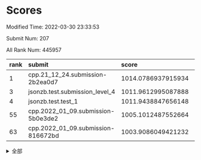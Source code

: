 # Scores

Modified Time: 2022-03-30 23:33:53

Submit Num: 207

All Rank Num: 445957

| rank |               submit               |       score        |       sigma        | pk_num |
| :--- | :--------------------------------- | :----------------- | :----------------- | :----- |
| 1    | cpp.21_12_24.submission-2b2ea0d7   | 1014.0786937915934 | 0.8134797136531224 | 8618   |
| 3    | jsonzb.test.submission_level_4     | 1011.9612995087888 | 0.818257142158413  | 8615   |
| 4    | jsonzb.test.test_1                 | 1011.9438847656148 | 0.7870192876326746 | 8619   |
| 55   | cpp.2022_01_09.submission-5b0e3de2 | 1005.1012487552664 | 0.7336852117366578 | 8620   |
| 63   | cpp.2022_01_09.submission-816672bd | 1003.9086049421232 | 0.7042335925905483 | 8618   |


<details>
<summary>全部</summary>

| rank |                 submit                 |       score        |       sigma        | pk_num |
| :--- | :------------------------------------- | :----------------- | :----------------- | :----- |
| 1    | cpp.21_12_24.submission-2b2ea0d7       | 1014.0786937915934 | 0.8134797136531224 | 8618   |
| 2    | gobigger.level_3.submission_level_3_33 | 1012.571427535849  | 0.7880304280323293 | 8615   |
| 3    | jsonzb.test.submission_level_4         | 1011.9612995087888 | 0.818257142158413  | 8615   |
| 4    | jsonzb.test.test_1                     | 1011.9438847656148 | 0.7870192876326746 | 8619   |
| 5    | gobigger.level_3.submission_level_3_5  | 1011.5080244030847 | 0.7737896410403826 | 8616   |
| 6    | gobigger.level_3.submission_level_3_40 | 1011.3240110569825 | 0.7773556021484969 | 8617   |
| 7    | gobigger.level_3.submission_level_3_17 | 1011.0842869798518 | 0.7623014593828321 | 8617   |
| 8    | gobigger.level_3.submission_level_3_39 | 1010.9548302350711 | 0.7627442090522195 | 8620   |
| 9    | gobigger.level_3.submission_level_3_3  | 1010.9407642715948 | 0.7499837331907365 | 8613   |
| 10   | gobigger.level_3.submission_level_3_41 | 1010.7271103117542 | 0.7716858049513191 | 8618   |
| 11   | gobigger.level_3.submission_level_3_31 | 1010.6966813664066 | 0.774169353175272  | 8619   |
| 12   | gobigger.level_3.submission_level_3_26 | 1010.6378413860758 | 0.7385264078589929 | 8622   |
| 13   | gobigger.level_3.submission_level_3_44 | 1010.5848494226115 | 0.7864124495499993 | 8613   |
| 14   | gobigger.level_3.submission_level_3_4  | 1010.5758612320889 | 0.7640046252916635 | 8620   |
| 15   | gobigger.level_3.submission_level_3_15 | 1010.486663794352  | 0.7688976159418867 | 8617   |
| 16   | gobigger.level_3.submission_level_3_45 | 1010.2043142307011 | 0.7462305496062579 | 8619   |
| 17   | gobigger.level_3.submission_level_3_29 | 1010.1947069796562 | 0.7562675365758429 | 8622   |
| 18   | gobigger.level_3.submission_level_3_47 | 1010.1885070834156 | 0.7671090185375231 | 8620   |
| 19   | gobigger.level_3.submission_level_3_49 | 1010.1463231136684 | 0.7668578103298497 | 8618   |
| 20   | gobigger.level_3.submission_level_3_12 | 1010.1124204579346 | 0.766787403047954  | 8619   |
| 21   | gobigger.level_3.submission_level_3_13 | 1010.1084173259969 | 0.7721774982310968 | 8620   |
| 22   | gobigger.level_3.submission_level_3_2  | 1010.0766309925016 | 0.7627064415561002 | 8610   |
| 23   | gobigger.level_3.submission_level_3_14 | 1010.0422793952963 | 0.7614523687027187 | 8621   |
| 24   | gobigger.level_3.submission_level_3_48 | 1010.0343042675916 | 0.749648354712666  | 8617   |
| 25   | gobigger.level_3.submission_level_3_24 | 1010.0096778381394 | 0.7600295226209007 | 8609   |
| 26   | gobigger.level_3.submission_level_3_19 | 1009.9940093793327 | 0.7452917013672246 | 8620   |
| 27   | gobigger.level_3.submission_level_3_16 | 1009.9807054129029 | 0.7560574169787359 | 8620   |
| 28   | gobigger.level_3.submission_level_3_11 | 1009.9301859564993 | 0.7485882615186356 | 8623   |
| 29   | gobigger.level_3.submission_level_3_0  | 1009.9125073285445 | 0.7905069441107767 | 8620   |
| 30   | gobigger.level_3.submission_level_3_18 | 1009.9113526546673 | 0.7491879230393791 | 8623   |
| 31   | gobigger.level_3.submission_level_3_25 | 1009.8823857743466 | 0.7676406609359125 | 8615   |
| 32   | gobigger.level_3.submission_level_3_7  | 1009.8369336932935 | 0.794566126803795  | 8614   |
| 33   | gobigger.level_3.submission_level_3_35 | 1009.8167134910375 | 0.7535051547115832 | 8615   |
| 34   | gobigger.level_3.submission_level_3_28 | 1009.7669205529818 | 0.764666892893751  | 8617   |
| 35   | gobigger.level_3.submission_level_3_9  | 1009.7100682008116 | 0.7460559808211652 | 8615   |
| 36   | gobigger.level_3.submission_level_3_34 | 1009.7087620982453 | 0.7684385017585893 | 8619   |
| 37   | gobigger.level_3.submission_level_3_23 | 1009.6706030490842 | 0.7421829344658992 | 8621   |
| 38   | gobigger.level_3.submission_level_3_10 | 1009.6227136334946 | 0.7574695982564842 | 8618   |
| 39   | gobigger.level_3.submission_level_3_32 | 1009.6016195443143 | 0.7444229720065126 | 8624   |
| 40   | gobigger.level_3.submission_level_3_43 | 1009.5835940402997 | 0.7449915219426388 | 8617   |
| 41   | gobigger.level_3.submission_level_3_21 | 1009.4830355859159 | 0.7416218486986765 | 8618   |
| 42   | gobigger.level_3.submission_level_3_46 | 1009.3929536897203 | 0.7451614934135611 | 8624   |
| 43   | gobigger.level_3.submission_level_3_22 | 1009.3557659032598 | 0.7653437397819697 | 8618   |
| 44   | gobigger.level_3.submission_level_3_27 | 1009.3335286220912 | 0.7510826238990773 | 8616   |
| 45   | gobigger.level_3.submission_level_3_37 | 1009.3155436415636 | 0.7655252147595402 | 8620   |
| 46   | gobigger.level_3.submission_level_3_38 | 1009.1813496894489 | 0.7607784757404091 | 8617   |
| 47   | gobigger.level_3.submission_level_3_36 | 1009.1001464750029 | 0.7434152056564248 | 8621   |
| 48   | gobigger.level_3.submission_level_3_20 | 1009.0463879324188 | 0.747901742902836  | 8612   |
| 49   | gobigger.level_3.submission_level_3_42 | 1008.7450928529393 | 0.7496751824661451 | 8618   |
| 50   | gobigger.level_3.submission_level_3_6  | 1008.6775405557614 | 0.7333755361258736 | 8617   |
| 51   | gobigger.level_3.submission_level_3_30 | 1008.5898882092982 | 0.7259799730030511 | 8614   |
| 52   | gobigger.level_3.submission_level_3_1  | 1008.3585107039523 | 0.7458675806820589 | 8618   |
| 53   | gobigger.level_3.submission_level_3_8  | 1008.2485342942509 | 0.7323497909317822 | 8617   |
| 54   | gobigger.level_1.submission_level_1_11 | 1005.5139701029049 | 0.727113037676709  | 8615   |
| 55   | cpp.2022_01_09.submission-5b0e3de2     | 1005.1012487552664 | 0.7336852117366578 | 8620   |
| 56   | gobigger.level_1.submission_level_1_28 | 1004.4238446985923 | 0.706405085942895  | 8612   |
| 57   | gobigger.level_1.submission_level_1_5  | 1004.2770950799636 | 0.7260053385488099 | 8615   |
| 58   | gobigger.level_1.submission_level_1_27 | 1004.213008229683  | 0.7093810562601446 | 8623   |
| 59   | gobigger.level_1.submission_level_1_44 | 1004.1887383100401 | 0.7159699610911529 | 8617   |
| 60   | gobigger.level_1.submission_level_1_20 | 1004.1787069242196 | 0.7129714986867115 | 8616   |
| 61   | gobigger.level_1.submission_level_1_9  | 1003.9836339158013 | 0.715387947057335  | 8616   |
| 62   | gobigger.level_1.submission_level_1_8  | 1003.9447249793996 | 0.7092417949177348 | 8618   |
| 63   | cpp.2022_01_09.submission-816672bd     | 1003.9086049421232 | 0.7042335925905483 | 8618   |
| 64   | gobigger.level_1.submission_level_1_19 | 1003.8918747507918 | 0.7206996341643437 | 8614   |
| 65   | gobigger.level_1.submission_level_1_43 | 1003.869037664941  | 0.7170245898347539 | 8623   |
| 66   | gobigger.level_1.submission_level_1_30 | 1003.8562055349569 | 0.7237597255013419 | 8617   |
| 67   | gobigger.level_1.submission_level_1_48 | 1003.8513603686439 | 0.7212531865881583 | 8620   |
| 68   | gobigger.level_1.submission_level_1_15 | 1003.7887350681901 | 0.7039651569593274 | 8617   |
| 69   | gobigger.level_1.submission_level_1_32 | 1003.7297884949087 | 0.7097275017639749 | 8619   |
| 70   | gobigger.level_1.submission_level_1_34 | 1003.7153060941491 | 0.7157089289049852 | 8619   |
| 71   | gobigger.level_1.submission_level_1_31 | 1003.6768546775866 | 0.7190754926416759 | 8618   |
| 72   | gobigger.level_1.submission_level_1_14 | 1003.5936509195076 | 0.7295875754149324 | 8620   |
| 73   | gobigger.level_1.submission_level_1_12 | 1003.5639925517074 | 0.7183449789810649 | 8619   |
| 74   | gobigger.level_1.submission_level_1_4  | 1003.4985444632208 | 0.7176886961928723 | 8616   |
| 75   | gobigger.level_1.submission_level_1_0  | 1003.4891708556189 | 0.7194807095175128 | 8615   |
| 76   | gobigger.level_1.submission_level_1_1  | 1003.4851096513628 | 0.7120618248508007 | 8616   |
| 77   | gobigger.level_1.submission_level_1_46 | 1003.4400335187339 | 0.7247917302649298 | 8612   |
| 78   | gobigger.level_1.submission_level_1_49 | 1003.403169034379  | 0.7286932004946008 | 8623   |
| 79   | gobigger.level_1.submission_level_1_41 | 1003.3048356540198 | 0.7191664054970833 | 8615   |
| 80   | gobigger.level_1.submission_level_1_35 | 1003.2709875005214 | 0.7128542529037708 | 8618   |
| 81   | gobigger.level_1.submission_level_1_6  | 1003.18482336621   | 0.7091309263847463 | 8618   |
| 82   | gobigger.level_1.submission_level_1_36 | 1003.149275699516  | 0.7163514823189031 | 8619   |
| 83   | gobigger.level_1.submission_level_1_38 | 1003.1291130113412 | 0.7173073755739483 | 8617   |
| 84   | gobigger.level_1.submission_level_1_29 | 1003.1252762382666 | 0.7169606608430185 | 8618   |
| 85   | gobigger.level_1.submission_level_1_47 | 1003.1217555708016 | 0.7195403649060168 | 8615   |
| 86   | gobigger.level_1.submission_level_1_45 | 1003.0971549880769 | 0.7200627796278903 | 8617   |
| 87   | gobigger.level_1.submission_level_1_33 | 1003.0906700474332 | 0.7257288125683872 | 8619   |
| 88   | gobigger.level_1.submission_level_1_18 | 1003.0844466732243 | 0.7129792228956735 | 8620   |
| 89   | gobigger.level_1.submission_level_1_10 | 1003.0776350325822 | 0.7138221639234694 | 8614   |
| 90   | gobigger.level_1.submission_level_1_16 | 1003.064967976468  | 0.7064767722953249 | 8618   |
| 91   | gobigger.level_1.submission_level_1_39 | 1003.01759728556   | 0.7251151394469951 | 8618   |
| 92   | gobigger.level_1.submission_level_1_42 | 1002.8974091015402 | 0.7151298929152341 | 8618   |
| 93   | gobigger.level_1.submission_level_1_23 | 1002.8922712210007 | 0.7197619046606601 | 8619   |
| 94   | gobigger.level_1.submission_level_1_2  | 1002.7768455566501 | 0.7118733964632824 | 8620   |
| 95   | gobigger.level_1.submission_level_1_17 | 1002.7655134022541 | 0.7120209236835096 | 8619   |
| 96   | gobigger.level_1.submission_level_1_22 | 1002.7375484900609 | 0.7172824656093914 | 8620   |
| 97   | gobigger.level_1.submission_level_1_26 | 1002.6523147420053 | 0.7078508631566477 | 8620   |
| 98   | gobigger.level_1.submission_level_1_7  | 1002.5465811048969 | 0.70853257555713   | 8617   |
| 99   | gobigger.level_1.submission_level_1_37 | 1002.5268118879446 | 0.7041775348603648 | 8616   |
| 100  | gobigger.level_1.submission_level_1_40 | 1002.3715075962506 | 0.7114666161141514 | 8614   |
| 101  | gobigger.level_1.submission_level_1_13 | 1002.3410293787582 | 0.7145759793208598 | 8610   |
| 102  | gobigger.level_1.submission_level_1_25 | 1002.3374999043166 | 0.711968804203183  | 8616   |
| 103  | gobigger.level_1.submission_level_1_24 | 1002.1863187772299 | 0.7097107223061148 | 8620   |
| 104  | gobigger.level_1.submission_level_1_3  | 1002.1133597741197 | 0.7113545992529801 | 8617   |
| 105  | gobigger.level_1.submission_level_1_21 | 1001.0143745753345 | 0.7074974924528813 | 8617   |
| 106  | gobigger.random.submission_random_10   | 997.604199859341   | 0.6955422814758999 | 8623   |
| 107  | gobigger.random.submission_random_41   | 997.0094948107422  | 0.7013288274856957 | 8620   |
| 108  | gobigger.random.submission_random_44   | 996.9084218952789  | 0.7071646443925278 | 8615   |
| 109  | gobigger.random.submission_random_1    | 996.7648110253792  | 0.7233529969353955 | 8621   |
| 110  | gobigger.random.submission_random_7    | 996.746475001611   | 0.6919070832963677 | 8623   |
| 111  | gobigger.random.submission_random_40   | 996.708341307626   | 0.7237372958978202 | 8614   |
| 112  | gobigger.random.submission_random_12   | 996.6658988216468  | 0.704077301133348  | 8612   |
| 113  | gobigger.random.submission_random_3    | 996.5427742741048  | 0.7233886867131487 | 8621   |
| 114  | gobigger.random.submission_random_43   | 996.462846770628   | 0.7118444462728477 | 8613   |
| 115  | gobigger.random.submission_random_22   | 996.4551942140075  | 0.7071039378614443 | 8618   |
| 116  | gobigger.random.submission_random_0    | 996.4549433174515  | 0.7006795872801023 | 8616   |
| 117  | gobigger.random.submission_random_30   | 996.4184062099037  | 0.7331146265642323 | 8617   |
| 118  | gobigger.random.submission_random_4    | 996.4129045428622  | 0.7025342571327754 | 8611   |
| 119  | gobigger.random.submission_random_37   | 996.3301897260317  | 0.7052910933033857 | 8615   |
| 120  | gobigger.random.submission_random_23   | 996.297059956368   | 0.7036042714353672 | 8618   |
| 121  | gobigger.random.submission_random_6    | 996.2753109023674  | 0.6977593154295747 | 8617   |
| 122  | gobigger.random.submission_random_49   | 996.2645591959372  | 0.6988902676498399 | 8614   |
| 123  | gobigger.random.submission_random_15   | 996.2612667430021  | 0.7221610206423049 | 8621   |
| 124  | gobigger.random.submission_random_13   | 996.2588340856394  | 0.7130165125777288 | 8618   |
| 125  | gobigger.random.submission_random_42   | 996.2579611017957  | 0.7140883181481725 | 8619   |
| 126  | gobigger.random.submission_random_2    | 996.219484551881   | 0.7261081984500055 | 8621   |
| 127  | gobigger.random.submission_random_31   | 996.0854649685809  | 0.7076116687169751 | 8615   |
| 128  | gobigger.random.submission_random_35   | 996.0556532391832  | 0.7024684105130811 | 8618   |
| 129  | gobigger.random.submission_random_11   | 996.0348310294781  | 0.7070540291567317 | 8622   |
| 130  | gobigger.random.submission_random_16   | 996.0269176612976  | 0.7043589663652629 | 8619   |
| 131  | gobigger.random.submission_random_9    | 996.0192968164262  | 0.7160273965092379 | 8619   |
| 132  | gobigger.random.submission_random_18   | 996.0113888040403  | 0.7148755712028005 | 8617   |
| 133  | gobigger.random.submission_random_25   | 995.9915607514907  | 0.7135846499909558 | 8619   |
| 134  | gobigger.random.submission_random_47   | 995.9634961739163  | 0.7034976603522624 | 8617   |
| 135  | gobigger.random.submission_random_24   | 995.9128624319773  | 0.7079450665018423 | 8616   |
| 136  | gobigger.random.submission_random_27   | 995.8553833967478  | 0.7068379516434529 | 8616   |
| 137  | gobigger.random.submission_random_8    | 995.8236375623818  | 0.706814151292484  | 8615   |
| 138  | gobigger.random.submission_random_48   | 995.819318945405   | 0.700695797532097  | 8617   |
| 139  | gobigger.random.submission_random_46   | 995.7806382184481  | 0.7134391950076091 | 8620   |
| 140  | gobigger.random.submission_random_32   | 995.7127252077132  | 0.7135334666077491 | 8616   |
| 141  | gobigger.random.submission_random_28   | 995.6584339711228  | 0.7092469632075867 | 8617   |
| 142  | gobigger.random.submission_random_29   | 995.6356236071678  | 0.698325574308286  | 8617   |
| 143  | gobigger.random.submission_random_26   | 995.6348952439431  | 0.7094048699544195 | 8620   |
| 144  | gobigger.random.submission_random_36   | 995.6269655793352  | 0.7148030254049456 | 8616   |
| 145  | gobigger.random.submission_random_5    | 995.5503683544217  | 0.7204070703605324 | 8619   |
| 146  | gobigger.random.submission_random_20   | 995.517770093233   | 0.7214427308536798 | 8621   |
| 147  | gobigger.random.submission_random_34   | 995.4761671843168  | 0.7146533550531213 | 8621   |
| 148  | gobigger.random.submission_random_45   | 995.4390297609943  | 0.7184095585164871 | 8620   |
| 149  | gobigger.random.submission_random_19   | 995.4028709770477  | 0.6986814932455399 | 8621   |
| 150  | gobigger.random.submission_random_17   | 995.3583354959402  | 0.71546506785105   | 8619   |
| 151  | gobigger.random.submission_random_14   | 995.2845694577595  | 0.7070977314223527 | 8617   |
| 152  | gobigger.random.submission_random_39   | 995.1792477192093  | 0.7106755010970177 | 8613   |
| 153  | gobigger.random.submission_random_38   | 994.8244870146339  | 0.7175928624516569 | 8614   |
| 154  | gobigger.random.submission_random_33   | 994.6959863761726  | 0.7330891338725505 | 8617   |
| 155  | gobigger.random.submission_random_21   | 994.4840428304234  | 0.7207509235780041 | 8615   |
| 156  | gobigger.level_2.submission_level_2_24 | 994.382437686894   | 0.7341233685931118 | 8623   |
| 157  | gobigger.level_2.submission_level_2_30 | 993.7458971570098  | 0.7324518541251447 | 8617   |
| 158  | gobigger.level_2.submission_level_2_45 | 993.3180735420033  | 0.7243570607504708 | 8616   |
| 159  | gobigger.level_2.submission_level_2_13 | 993.2684115814009  | 0.7279082801519382 | 8617   |
| 160  | gobigger.level_2.submission_level_2_9  | 993.2462979709615  | 0.7383300374280314 | 8613   |
| 161  | gobigger.level_2.submission_level_2_1  | 993.203585683692   | 0.7404395748054584 | 8621   |
| 162  | gobigger.level_2.submission_level_2_14 | 993.2022095966992  | 0.7380304088288029 | 8620   |
| 163  | gobigger.level_2.submission_level_2_42 | 993.103848728484   | 0.7404804388656379 | 8620   |
| 164  | gobigger.level_2.submission_level_2_38 | 993.0549484152431  | 0.7352879767139517 | 8620   |
| 165  | gobigger.level_2.submission_level_2_44 | 993.0475695087605  | 0.7264088989921297 | 8617   |
| 166  | gobigger.level_2.submission_level_2_6  | 992.9538527662849  | 0.7519454806184391 | 8613   |
| 167  | gobigger.level_2.submission_level_2_31 | 992.8964177118557  | 0.7528933405959513 | 8613   |
| 168  | gobigger.level_2.submission_level_2_23 | 992.7072064016542  | 0.7352687129760134 | 8616   |
| 169  | gobigger.level_2.submission_level_2_18 | 992.5964430297424  | 0.7491367928846446 | 8617   |
| 170  | gobigger.level_2.submission_level_2_43 | 992.594913194011   | 0.7509669255326229 | 8615   |
| 171  | gobigger.level_2.submission_level_2_5  | 992.5814077473092  | 0.7442605773127294 | 8615   |
| 172  | gobigger.level_2.submission_level_2_20 | 992.5798205581568  | 0.7495008609528704 | 8612   |
| 173  | gobigger.level_2.submission_level_2_28 | 992.5600925485033  | 0.7467816884992456 | 8615   |
| 174  | gobigger.level_2.submission_level_2_3  | 992.525578024085   | 0.7463512462519266 | 8614   |
| 175  | gobigger.level_2.submission_level_2_34 | 992.4859386574228  | 0.7383365471549339 | 8619   |
| 176  | gobigger.level_2.submission_level_2_21 | 992.4013853394177  | 0.7350789640421244 | 8615   |
| 177  | gobigger.level_2.submission_level_2_46 | 992.3547951484287  | 0.7574953401687204 | 8618   |
| 178  | gobigger.level_2.submission_level_2_36 | 992.352332326502   | 0.7430049796099992 | 8613   |
| 179  | gobigger.level_2.submission_level_2_22 | 992.3101964075835  | 0.7628743038032756 | 8618   |
| 180  | gobigger.level_2.submission_level_2_8  | 992.2180068005488  | 0.7438669734203925 | 8618   |
| 181  | gobigger.level_2.submission_level_2_29 | 992.2092618543643  | 0.7478637509296322 | 8619   |
| 182  | gobigger.level_2.submission_level_2_47 | 992.1723997190462  | 0.7343673806019703 | 8614   |
| 183  | gobigger.level_2.submission_level_2_19 | 992.1568286311048  | 0.7535646718508817 | 8622   |
| 184  | gobigger.level_2.submission_level_2_35 | 992.1487310963748  | 0.7592037923860337 | 8624   |
| 185  | gobigger.level_2.submission_level_2_32 | 992.1428047127171  | 0.7572789922964593 | 8622   |
| 186  | gobigger.level_2.submission_level_2_16 | 992.058350235967   | 0.7379338114436387 | 8617   |
| 187  | gobigger.level_2.submission_level_2_2  | 991.9987034405231  | 0.7571591941439851 | 8617   |
| 188  | gobigger.level_2.submission_level_2_39 | 991.9520078788628  | 0.7593233583333171 | 8621   |
| 189  | gobigger.level_2.submission_level_2_25 | 991.8883626013888  | 0.7371150671151265 | 8618   |
| 190  | gobigger.level_2.submission_level_2_41 | 991.8303498017702  | 0.7450796151803595 | 8620   |
| 191  | gobigger.level_2.submission_level_2_4  | 991.8215642243448  | 0.7342487173693572 | 8620   |
| 192  | gobigger.level_2.submission_level_2_37 | 991.8158267485269  | 0.7463805382901528 | 8619   |
| 193  | gobigger.level_2.submission_level_2_17 | 991.753907684298   | 0.7337220331086147 | 8617   |
| 194  | gobigger.level_2.submission_level_2_48 | 991.7516065398719  | 0.7419047132812604 | 8618   |
| 195  | gobigger.level_2.submission_level_2_12 | 991.616465910646   | 0.765220278120168  | 8612   |
| 196  | gobigger.level_2.submission_level_2_0  | 991.3515636191092  | 0.7578924854430598 | 8613   |
| 197  | gobigger.level_2.submission_level_2_7  | 991.3349787871967  | 0.7717148516292384 | 8619   |
| 198  | gobigger.level_2.submission_level_2_40 | 991.1997279774463  | 0.7603596775843017 | 8618   |
| 199  | gobigger.level_2.submission_level_2_49 | 991.1560864035084  | 0.7486224478913306 | 8619   |
| 200  | gobigger.level_2.submission_level_2_33 | 991.0757602669977  | 0.736636456137978  | 8617   |
| 201  | gobigger.level_2.submission_level_2_15 | 990.9477322768574  | 0.7648784127055036 | 8620   |
| 202  | gobigger.level_2.submission_level_2_26 | 990.6567892149186  | 0.7788282009002473 | 8621   |
| 203  | gobigger.level_2.submission_level_2_10 | 990.6553488039491  | 0.7732096765333316 | 8617   |
| 204  | gobigger.level_2.submission_level_2_11 | 990.6276617402305  | 0.75018548575794   | 8613   |
| 205  | gobigger.level_2.submission_level_2_27 | 990.4778181742583  | 0.7694030776536848 | 8619   |
| 206  | gobigger.none.submission_none_0        | 979.6173300072992  | 1.3145246449373376 | 8614   |
| 207  | gobigger.none.submission_none_1        | 976.997466516135   | 1.4885442554411332 | 8614   |

</details>